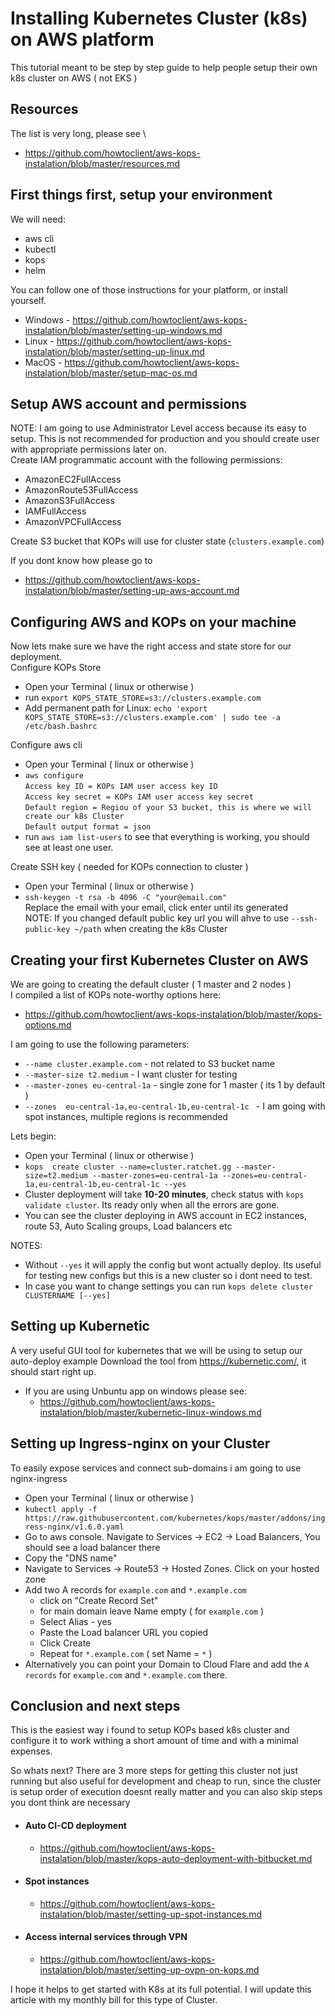 # Installing Kubernetes Cluster (k8s) on AWS platform
This tutorial meant to be step by step guide to help people setup their own k8s cluster on AWS ( not EKS )

## Resources 
The list is very long, please see \
- https://github.com/howtoclient/aws-kops-instalation/blob/master/resources.md

## First things first, setup your environment
We will need:
- aws cli
- kubectl
- kops
- helm

You can follow one of those instructions for your platform, or install yourself.
- Windows - https://github.com/howtoclient/aws-kops-instalation/blob/master/setting-up-windows.md
- Linux - https://github.com/howtoclient/aws-kops-instalation/blob/master/setting-up-linux.md
- MacOS - https://github.com/howtoclient/aws-kops-instalation/blob/master/setup-mac-os.md

## Setup AWS account and permissions
NOTE: I am going to use Administrator Level access because its easy to setup. This is not recommended for production and you should create user with appropriate permissions later on. \
Create IAM programmatic account with the following permissions:
- AmazonEC2FullAccess
- AmazonRoute53FullAccess
- AmazonS3FullAccess
- IAMFullAccess
- AmazonVPCFullAccess

Create S3 bucket that KOPs will use for cluster state (`clusters.example.com`)

If you dont know how please go to
- https://github.com/howtoclient/aws-kops-instalation/blob/master/setting-up-aws-account.md

## Configuring AWS and KOPs on your machine
Now lets make sure we have the right access and state store for our deployment. \
Configure KOPs Store
- Open your Terminal ( linux or otherwise )
- run `export KOPS_STATE_STORE=s3://clusters.example.com`
- Add permanent path for Linux:  `echo 'export KOPS_STATE_STORE=s3://clusters.example.com' | sudo tee -a /etc/bash.bashrc`

Configure aws cli
- Open your Terminal ( linux or otherwise )
- `aws configure` \
   `Access key ID = KOPs IAM user access key ID` \
   `Access key secret = KOPs IAM user access key secret` \
   `Default region = Regiou of your S3 bucket, this is where we will create our k8s Cluster` \
   `Default output format = json`  
- run `aws iam list-users` to see that everything is working, you should see at least one user.

Create SSH key ( needed for KOPs connection to cluster )
- Open your Terminal ( linux or otherwise )
- `ssh-keygen -t rsa -b 4096 -C "your@email.com"` \
Replace the email with your email, click enter until its generated \
NOTE: If you changed default public key url you will ahve to use `--ssh-public-key ~/path` when creating the k8s Cluster

## Creating your first Kubernetes Cluster on AWS
We are going to creating the default cluster ( 1 master and 2 nodes ) \
I compiled a list of KOPs note-worthy options here:
- https://github.com/howtoclient/aws-kops-instalation/blob/master/kops-options.md

I am going to use the following parameters:
- ``--name cluster.example.com`` - not related to S3 bucket name
- ``--master-size t2.medium`` - I want cluster for testing
- ``--master-zones eu-central-1a`` - single zone for 1 master ( its 1 by default )
- ``--zones  eu-central-1a,eu-central-1b,eu-central-1c `` - I am going with spot instances, multiple regions is recommended

Lets begin:
- Open your Terminal ( linux or otherwise )
- ```kops  create cluster --name=cluster.ratchet.gg --master-size=t2.medium --master-zones=eu-central-1a --zones=eu-central-1a,eu-central-1b,eu-central-1c --yes```
- Cluster deployment will take **10-20 minutes**, check status with ``kops validate cluster``. Its ready only when all the errors are gone.
- You can see the cluster deploying in AWS account in EC2 instances, route 53, Auto Scaling groups, Load balancers etc

NOTES:
- Without `--yes` it will apply the config but wont actually deploy. Its useful for testing new configs but this is a new cluster so i dont need to test.
- In case you want to change settings you can run ``kops delete cluster CLUSTERNAME [--yes]``

## Setting up Kubernetic
A very useful GUI tool for kubernetes that we will be using to setup our auto-deploy example
Download the tool from https://kubernetic.com/, it should start right up.
- If you are using Unbuntu app on windows please see:
  - https://github.com/howtoclient/aws-kops-instalation/blob/master/kubernetic-linux-windows.md

## Setting up Ingress-nginx on your Cluster
To easily expose services and connect sub-domains i am going to use nginx-ingress

- Open your Terminal ( linux or otherwise )
- ``kubectl apply -f https://raw.githubusercontent.com/kubernetes/kops/master/addons/ingress-nginx/v1.6.0.yaml``
- Go to aws console. Navigate to Services -> EC2 -> Load Balancers, You should see a load balancer there
- Copy the "DNS name"
- Navigate to Services -> Route53 -> Hosted Zones. Click on your hosted zone
- Add two A records for `example.com` and `*.example.com`
  - click on "Create Record Set"
  - for main domain leave Name empty ( for `example.com` )
  - Select Alias - yes
  - Paste the Load balancer URL you copied
  - Click Create
  - Repeat for `*.example.com` ( set Name = `*` )
- Alternatively you can point your Domain to Cloud Flare and add the `A records` for `example.com` and `*.example.com` there.
  
## Conclusion and next steps
This is the easiest way i found to setup KOPs based k8s cluster and configure it to work withing a short amount of time and with a minimal expenses.

So whats next?
There are 3 more steps for getting this cluster not just running but also useful for development and cheap to run, since the cluster is setup order of execution doesnt really matter and you can also skip steps you dont think are necessary
- #### Auto CI-CD deployment
  - https://github.com/howtoclient/aws-kops-instalation/blob/master/kops-auto-deployment-with-bitbucket.md
- #### Spot instances
   - https://github.com/howtoclient/aws-kops-instalation/blob/master/setting-up-spot-instances.md
- #### Access internal services through VPN 
   - https://github.com/howtoclient/aws-kops-instalation/blob/master/setting-up-ovpn-on-kops.md

I hope it helps to get started with K8s at its full potential. I will update this article with my monthly bill for this type of Cluster.
